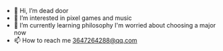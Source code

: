 - 👋 Hi, I’m dead door
- 👀 I’m interested in pixel games and music
- 🌱 I’m currently learning philosophy
  I'm worried about choosing a major now
- 📫 How to reach me 3647264288@qq.com

<!---
deaddoorTT/deaddoorTT is a ✨ special ✨ repository because its `README.md` (this file) appears on your GitHub profile.
You can click the Preview link to take a look at your changes.
--->
